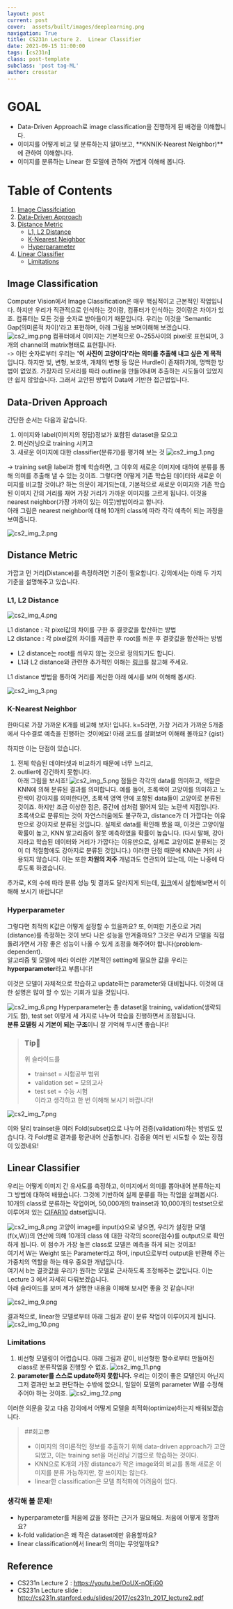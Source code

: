 ```yaml
---
layout: post
current: post
cover:  assets/built/images/deeplearning.png
navigation: True
title: CS231n Lecture 2.  Linear Classifier
date: 2021-09-15 11:00:00
tags: [cs231n]
class: post-template
subclass: 'post tag-ML'
author: crosstar
---
```


# GOAL
- Data-Driven Approach로 image classification을 진행하게 된 배경을 이해합니다.
- 이미지를 어떻게 비교 및 분류하는지 알아보고, **KNN(K-Nearest Neighbor)**에 관하여 이해합니다.
- 이미지를 분류하는 Linear 한 모델에 관하여 가볍게 이해해 봅니다.

# Table of Contents
1. [Image Classifciation](#image-classification)
2. [Data-Driven Approach](#data-driven-approach)
3. [Distance Metric](#distance-metric)
    - [L1, L2 Distance](#L1,-L2-distance)
    - [K-Nearest Neighbor](#k-nearest-neighbor)
    - [Hyperparameter](#hyperparameter)
4. [Linear Classifier](#linear-classifier)
    - [Limitations](#limitations)

## Image Classification
 Computer Vision에서 Image Classification은 매우 핵심적이고 근본적인 작업입니다. 하지만 우리가 직관적으로 인식하는 것이랑, 컴퓨터가 인식하는 것이랑은 차이가 있죠. 컴퓨터는 모든 것을 숫자로 받아들이기 때문입니다. 우리는 이것을 'Semantic Gap(의미론적 차이)'라고 표현하며, 아래 그림을 보며이해해 보겠습니다.  
![cs2_img.png](../../assets/built/images/cs2_img.png)
컴퓨터에서 이미지는 기본적으로 0~255사이의 pixel로 표현되며, 3개의 channel의 matrix형태로 표현됩니다.  
 -> 이런 숫자로부터 우리는 **'이 사진이 고양이다'라는 의미를 추출해 내고 싶은 게 목적**입니다.
하지만 빛, 변형, 보호색, 개체의 변형 등 많은 Hurdle이 존재하기에, 명백한 방법이 없었죠. 가장자리 모서리를 따라 outline을 만들어내며 추출하는 시도들이 있었지만 쉽지 않았습니다.
그래서 고안된 방법이 Data에 기반한 접근법입니다.

## Data-Driven Approach
간단한 순서는 다음과 같습니다.

1. 이미지와 label(이미지의 정답)정보가 포함된 dataset을 모으고
2. 머신러닝으로 training 시키고
3. 새로운 이미지에 대한 classifier(분류기)를 평가해 보는 것
![cs2_img_1.png](../../assets/built/images/cs2_img_1.png)

-> training set을 label과 함께 학습하면, 그 이후의 새로운 이미지에 대하여 분류를 통해 의미를 추출해 낼 수 있는 것이죠.
그렇다면 어떻게 기존 학습된 데이터와 새로운 이미지를 비교할 것이냐? 하는 의문이 제기되는데,
기본적으로 새로운 이미지와 기존 학습된 이미지 간의 거리를 재어 가장 거리가 가까운 이미지를 고르게 됩니다.
이것을 nearest neighbor(가장 가까이 있는 이웃)방법이라고 합니다.  
아래 그림은 nearest neighbor에 대해 10개의 class에 따라 각각 예측이 되는 과정을 보여줍니다.

![cs2_img_2.png](../../assets/built/images/cs2_img_2.png)


## Distance Metric
 가깝고 먼 거리(Distance)를 측정하려면 기준이 필요합니다. 강의에서는 아래 두 가지 기준을 설명해주고 있습니다.
### L1, L2 Distance
![cs2_img_4.png](../../assets/built/images/cs2_img_4.png)

L1 distance : 각 pixel값의 차이를 구한 후 결괏값을 합산하는 방법  
L2 distance : 각 pixel값의 차이를 제곱한 후 root를 씌운 후 결괏값을 합산하는 방법

* L2 distance는 root를 씌우지 않는 것으로 정의되기도 합니다.
* L1과 L2 distance와 관련한 추가적인 이해는 [링크](https://junklee.tistory.com/29)를 참고해 주세요.

L1 distance 방법을 통하여 거리를 계산한 아래 예시를 보며 이해해 봅시다.

![cs2_img_3.png](../../assets/built/images/cs2_img_3.png)

### K-Nearest Neighbor
 한마디로 가장 가까운 K개를 비교해 보자! 입니다. k=5라면, 가장 거리가 가까운 5개중에서 다수결로 예측을 진행하는 것이에요!
아래 코드를 살펴보며 이해해 볼까요?
{gist}

하지만 이는 단점이 있습니다. 
1. 전체 학습된 데이터셋과 비교하기 때문에 너무 느리고,
2. outlier에 강건하지 못합니다.  
아래 그림을 보시죠!
![cs2_img_5.png](../../assets/built/images/cs2_img_5.png)
점들은 각각의 data를 의미하고, 색깔은 KNN에 의해 분류된 결과를 의미합니다.
예를 들어, 초록색이 고양이를 의미하고 노란색이 강아지를 의미한다면, 초록색 영역 안에 포함된 data들이 고양이로 분류된 것이죠.
하지만 조금 이상한 점은, 중간에 섬처럼 떨어져 있는 노란색 지점입니다. 초록색으로 분류되는 것이 자연스러움에도 불구하고, distance가 더 가깝다는 이유만으로 강아지로 분류된 것입니다. 실제로 data를 확인해 봤을 때, 이것은 고양이일 확률이 높고, KNN 알고리즘이 잘못 예측하였을 확률이 높습니다.
(다시 말해, 강아지라고 학습된 데이터와 거리가 가깝다는 이유만으로, 실제로 고양이로 분류되는 것이 더 적절함에도 강아지로 분류된 것입니다.)
이러한 단점 때문에 KNN은 거의 사용되지 않습니다. 이는 또한 **차원의 저주** 개념과도 연관되어 있는데, 이는 나중에 다루도록 하겠습니다.

추가로, K의 수에 따라 분류 성능 및 결과도 달라지게 되는데, [링크](http://vision.stanford.edu/teaching/cs231n-demos/knn/)에서 실험해보면서 이해해 보시기 바랍니다!

### Hyperparameter
그렇다면 최적의 K값은 어떻게 설정할 수 있을까요? 또, 어떠한 기준으로 거리(distance)를 측정하는 것이 보다 나은 성능을 안겨줄까요?
그것은 우리가 모델을 직접 돌려가면서 가장 좋은 성능이 나올 수 있게 조정을 해주어야 합니다(problem-dependent).  
알고리즘 및 모델에 따라 이러한 기본적인 setting에 필요한 값을 우리는 **hyperparameter**라고 부릅니다!

이것은 모델이 자체적으로 학습하고 update하는 parameter와 대비됩니다. 이것에 대한 설명은 많이 할 수 있는 기회가 있을 것입니다.

![cs2_img_6.png](../../assets/built/images/cs2_img_6.png)
Hyperparameter는 총 dataset을 training, validation(생략되기도 함), test set 이렇게 세 가지로 나누어 학습을 진행하면서 조정됩니다.  
**분류 모델링 시 기본이 되는 구조**이니 잘 기억해 두시면 좋습니다!

> ### Tip🥳
> 위 슬라이드를  
> - trainset = 시험공부 범위  
> - validation set = 모의고사  
> - test set = 수능 시험  
> 이라고 생각하고 한 번 이해해 보시기 바랍니다!

![cs2_img_7.png](../../assets/built/images/cs2_img_7.png)

이와 달리 trainset을 여러 Fold(subset)으로 나누어 검증(validation)하는 방법도 있습니다. 각 Fold별로 결과를 평균내어 산출합니다. 검증을 여러 번 시도할 수 있는 장점이 있겠네요!


## Linear Classifier

우리는 어떻게 이미지 간 유사도를 측정하고, 이미지에서 의미를 뽑아내어 분류하는지 그 방법에 대하여 배웠습니다. 그것에 기반하여 실제 분류를 하는 작업을 살펴봅시다.  
10개의 class로 분류하는 작업이며, 50,000개의 trainset과 10,000개의 testset으로 이루어져 있는 [CIFAR10](https://www.cs.toronto.edu/~kriz/cifar.html) datset입니다.

![cs2_img_8.png](../../assets/built/images/cs2_img_8.png)
고양이 image를 input(x)으로 넣으면, 우리가 설정한 모델(f(x,W))의 연산에 의해 10개의 class 에 대한 각각의 score(점수)를 output으로 확인하게 됩니다. 
이 점수가 가장 높은 class로 모델은 예측을 하게 되는 것이죠!  
여기서 W는 Weight 또는 Parameter라고 하며, input으로부터 output을 반환해 주는 가중치의 역할을 하는 매우 중요한 개념입니다.  
여기서 b는 결괏값을 우리가 원하는 모델로 근사하도록 조정해주는 값입니다. 이는 Lecture 3 에서 자세히 다뤄보겠습니다.  
아래 슬라이드를 보며 제가 설명한 내용을 이해해 보시면 좋을 것 같습니다!

![cs2_img_9.png](../../assets/built/images/cs2_img_9.png)

결과적으로, linear한 모델로부터 아래 그림과 같이 분류 작업이 이루어지게 됩니다.
![cs2_img_10.png](../../assets/built/images/cs2_img_10.png)






### Limitations
1. 비선형 모델링이 어렵습니다. 아래 그림과 같이, 비선형한 함수로부터 만들어진 class로 분류작업을 진행할 수 없죠.
   ![cs2_img_11.png](../../assets/built/images/cs2_img_11.png)
2. **parameter를 스스로 update하지 못합니다.** 우리는 이것이 좋은 모델인지 아닌지 그저 결과만 보고 판단하는 수밖에 없으니, 일일이 모델의 parameter W를 수정해 주어야 하는 것이죠.
   ![cs2_img_12.png](../../assets/built/images/cs2_img_12.png)


이러한 의문을 갖고 다음 강의에서 어떻게 모델을 최적화(optimize)하는지 배워보겠습니다.

> ##회고😎
> - 이미지의 의미론적인 정보를 추출하기 위해 data-driven approach가 고안되었고, 이는 training set을 머신러닝 기법으로 학습하는 것이다.
> - KNN으로 K개의 가장 distance가 작은 image와의 비교를 통해 새로운 이미지를 분류 가능하지만, 잘 쓰이지는 않는다.
> - linear한 classification은 모델 최적화에 어려움이 있다. 


### 생각해 볼 문제!
- hyperparameter를 처음에 값을 정하는 근거가 필요해요. 처음에 어떻게 정할까요?
- k-fold validation은 왜 작은 dataset에만 유용할까요?
- linear classification에서 linear의 의미는 무엇일까요?

## Reference
- CS231n Lecture 2 : https://youtu.be/OoUX-nOEjG0
- CS231n Lecture slide : http://cs231n.stanford.edu/slides/2017/cs231n_2017_lecture2.pdf

